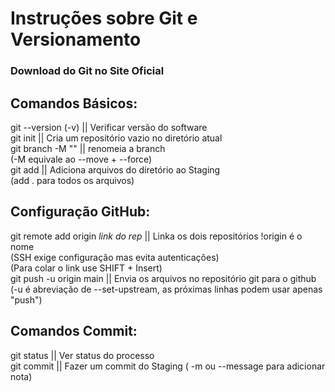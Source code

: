 # Instruções sobre Git e Versionamento


### Download do Git no Site Oficial
## Comandos Básicos:

git --version (-v) || Verificar versão do software  
git init || Cria um repositório vazio no diretório atual  
git branch -M "" || renomeia a branch  
(-M equivale ao --move + --force)  
git add || Adiciona arquivos do diretório ao Staging  
(add . para todos os arquivos)  

## Configuração GitHub:

git remote add origin *link do rep* || Linka os dois repositórios !origin é o nome  
(SSH exige configuração mas evita autenticações)  
(Para colar o link use SHIFT + Insert)  
git push -u origin main || Envia os arquivos no repositório git para o github  
(-u é abreviação de --set-upstream, as próximas linhas podem usar apenas "push")  

## Comandos Commit:

git status || Ver status do processo  
git commit || Fazer um commit do Staging ( -m ou --message para adicionar nota)  